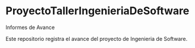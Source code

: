 ProyectoTallerIngenieriaDeSoftware
==================================

Informes de Avance

Este repositorio registra el avance del proyecto de Ingenieria de Software.
